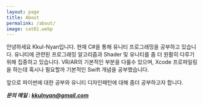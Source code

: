 ```yaml
---
layout: page
title: About
permalink: /about/
image: cat01.webp
---
```


안녕하세요 Kkul-Nyan입니다.
현재 C#을 통해 유니티 프로그래밍을 공부하고 있습니다.
유니티에 관련된 프로그래밍 알고리즘과 Shader 및 유니티를 좀 더 원활히 다루기 위해 집중하고 있습니다.
VR/AR의 기본적인 부분을 다룰수 있으며, Xcode 프로파일링을 하는데 혹시나 필요할까 기본적인 Swift 개념을 공부했습니다.

앞으로 파이썬에 대한 공부와 유니티 디자인패턴에 대해 좀더 공부하고자 합니다.


***문의 메일 : kkulnyan@gmail.com***


